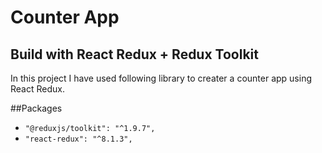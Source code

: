 # Counter App
## Build with React Redux + Redux Toolkit
In this project I have used following library to creater a counter app using React Redux.

##Packages
* `"@reduxjs/toolkit": "^1.9.7",`
* `"react-redux": "^8.1.3",`
